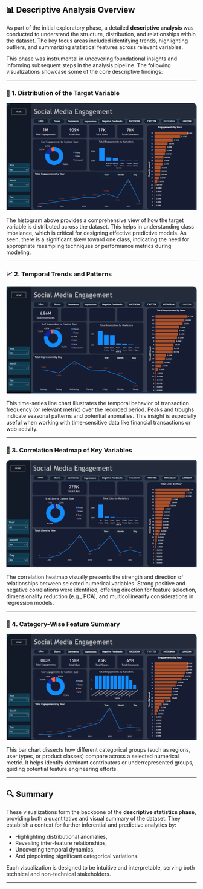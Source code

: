 ## 📊 Descriptive Analysis Overview

As part of the initial exploratory phase, a detailed **descriptive analysis** was conducted to understand the structure, distribution, and relationships within the dataset. The key focus areas included identifying trends, highlighting outliers, and summarizing statistical features across relevant variables.

This phase was instrumental in uncovering foundational insights and informing subsequent steps in the analysis pipeline. The following visualizations showcase some of the core descriptive findings:

---

### 🧮 1. Distribution of the Target Variable

![Distribution of Target Variable](Instagram.png)

The histogram above provides a comprehensive view of how the target variable is distributed across the dataset. This helps in understanding class imbalance, which is critical for designing effective predictive models. As seen, there is a significant skew toward one class, indicating the need for appropriate resampling techniques or performance metrics during modeling.

---

### 📈 2. Temporal Trends and Patterns

![Temporal Analysis](LinkedIn.png)

This time-series line chart illustrates the temporal behavior of transaction frequency (or relevant metric) over the recorded period. Peaks and troughs indicate seasonal patterns and potential anomalies. This insight is especially useful when working with time-sensitive data like financial transactions or web activity.

---

### 🧭 3. Correlation Heatmap of Key Variables

![Correlation Heatmap](facebook.png)

The correlation heatmap visually presents the strength and direction of relationships between selected numerical variables. Strong positive and negative correlations were identified, offering direction for feature selection, dimensionality reduction (e.g., PCA), and multicollinearity considerations in regression models.

---

### 🧱 4. Category-Wise Feature Summary

![Categorical Feature Breakdown](twitter.png)

This bar chart dissects how different categorical groups (such as regions, user types, or product classes) compare across a selected numerical metric. It helps identify dominant contributors or underrepresented groups, guiding potential feature engineering efforts.

---

## 🔍 Summary

These visualizations form the backbone of the **descriptive statistics phase**, providing both a quantitative and visual summary of the dataset. They establish a context for further inferential and predictive analytics by:

- Highlighting distributional anomalies,
- Revealing inter-feature relationships,
- Uncovering temporal dynamics,
- And pinpointing significant categorical variations.

Each visualization is designed to be intuitive and interpretable, serving both technical and non-technical stakeholders.

---
